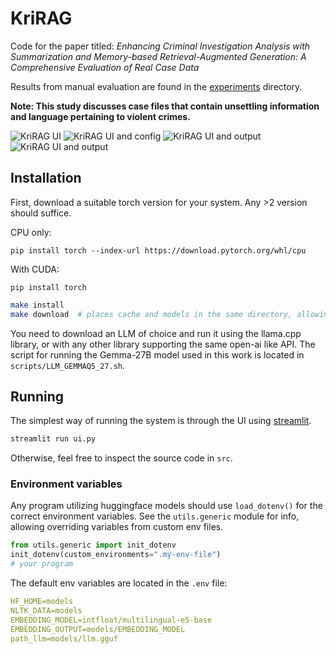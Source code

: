 # KriRAG

Code for the paper titled:
*Enhancing Criminal Investigation Analysis with Summarization and Memory-based Retrieval-Augmented Generation: A Comprehensive Evaluation of Real Case Data*

Results from manual evaluation are found in the [experiments](experiments/) directory.

**Note: This study discusses case files that contain unsettling information and language pertaining to violent crimes.**

![KriRAG UI](assets/1.png)
![KriRAG UI and config](assets/2.png)
![KriRAG UI and output](assets/3.png)
![KriRAG UI and output](assets/4.png)


## Installation

First, download a suitable torch version for your system. Any >2 version should suffice.

CPU only:

`pip install torch --index-url https://download.pytorch.org/whl/cpu`

With CUDA:

`pip install torch`

```bash
make install
make download  # places cache and models in the same directory, allowing for easy offline usage.
```

You need to download an LLM of choice and run it using the llama.cpp library, or with any other library supporting the same open-ai like API.
The script for running the Gemma-27B model used in this work is located in `scripts/LLM_GEMMAQ5_27.sh`.

## Running

The simplest way of running the system is through the UI using [streamlit](https://streamlit.io/).

```bash
streamlit run ui.py
```

Otherwise, feel free to inspect the source code in `src`.

### Environment variables

Any program utilizing huggingface models should use `load_dotenv()` for the correct environment variables.
See the `utils.generic` module for info, allowing overriding variables from custom env files.

```python
from utils.generic import init_dotenv
init_dotenv(custom_environments=".my-env-file")
# your program
```

The default env variables are located in the `.env` file:

```YAML
HF_HOME=models
NLTK_DATA=models
EMBEDDING_MODEL=intfloat/multilingual-e5-base
EMBEDDING_OUTPUT=models/EMBEDDING_MODEL
path_llm=models/llm.gguf
```

